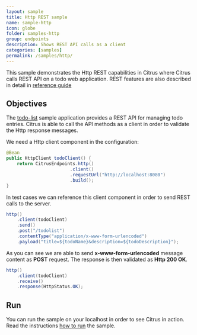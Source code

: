 ```yaml
---
layout: sample
title: Http REST sample
name: sample-http
icon: globe
folder: samples-http
group: endpoints
description: Shows REST API calls as a client
categories: [samples]
permalink: /samples/http/
---
```


This sample demonstrates the Http REST capabilities in Citrus where Citrus calls REST API on a todo web application. REST features are
also described in detail in [reference guide][1]

Objectives
---------

The [todo-list](/samples/todo-app/) sample application provides a REST API for managing todo entries.
Citrus is able to call the API methods as a client in order to validate the Http response messages.

We need a Http client component in the configuration:

```java
@Bean
public HttpClient todoClient() {
    return CitrusEndpoints.http()
                        .client()
                        .requestUrl("http://localhost:8080")
                        .build();
}
```
    
In test cases we can reference this client component in order to send REST calls to the server.
    
```java
http()
    .client(todoClient)
    .send()
    .post("/todolist")
    .contentType("application/x-www-form-urlencoded")
    .payload("title=${todoName}&description=${todoDescription}");
```
        
As you can see we are able to send **x-www-form-urlencoded** message content as **POST** request. The response is then validated as **Http 200 OK**.

```java
http()
    .client(todoClient)
    .receive()
    .response(HttpStatus.OK);
```
                
Run
---------

You can run the sample on your localhost in order to see Citrus in action. Read the instructions [how to run](/samples/run/) the sample.

 [1]: https://citrusframework.org/citrus/reference/html#http-rest
